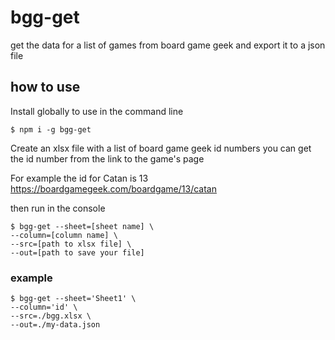 # bgg-get

get the data for a list of games from board game geek and export it to a json file

## how to use

Install globally to use in the command line

```console
$ npm i -g bgg-get
```

Create an xlsx file with a list of board game geek id numbers
you can get the id number from the link to the game's page

For example the id for Catan is 13
https://boardgamegeek.com/boardgame/13/catan

then run in the console

```console
$ bgg-get --sheet=[sheet name] \
--column=[column name] \
--src=[path to xlsx file] \
--out=[path to save your file]
```

### example
```console
$ bgg-get --sheet='Sheet1' \
--column='id' \
--src=./bgg.xlsx \
--out=./my-data.json
```
